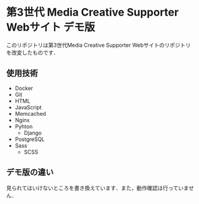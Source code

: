 # 第3世代 Media Creative Supporter Webサイト デモ版

このリポジトリは第3世代Media Creative Supporter Webサイトのリポジトリを改変したものです．

## 使用技術

- Docker
- Git
- HTML
- JavaScript
- Memcached
- Nginx
- Pyhton
  - Django
- PostgreSQL
- Sass
  - SCSS

## デモ版の違い

見られてはいけないところを書き換えています．また，動作確認は行っていません．
